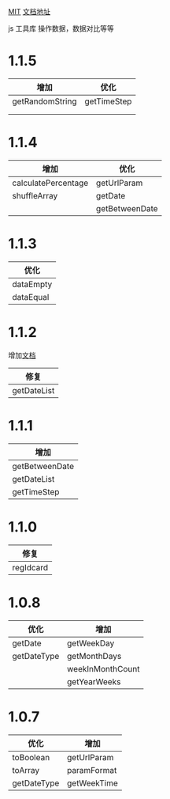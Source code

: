 [MIT](https://github.com/Czhangzihao/zztool/blob/main/LICENSE)     [文档地址](https://czhangzihao.github.io/zztool/)

js 工具库 操作数据，数据对比等等

# 1.1.5


| 增加            | 优化        |
| --------------- | ----------- |
| getRandomString | getTimeStep |
|                 |             |
|                 |             |

# 1.1.4


| 增加                | 优化           |
| ------------------- | -------------- |
| calculatePercentage | getUrlParam    |
| shuffleArray        | getDate        |
|                     | getBetweenDate |

# 1.1.3


| 优化      |
| --------- |
| dataEmpty |
| dataEqual |

# 1.1.2

增加[文档](https://czhangzihao.github.io/zztool/)


| 修复        |
| ----------- |
| getDateList |

# 1.1.1


| 增加           |
| -------------- |
| getBetweenDate |
| getDateList    |
| getTimeStep    |

# 1.1.0


| 修复      |
| --------- |
| regIdcard |

# 1.0.8


| 优化        | 增加             |
| ----------- | ---------------- |
| getDate     | getWeekDay       |
| getDateType | getMonthDays     |
|             | weekInMonthCount |
|             | getYearWeeks     |

# 1.0.7


| 优化        | 增加        |
| ----------- | ----------- |
| toBoolean   | getUrlParam |
| toArray     | paramFormat |
| getDateType | getWeekTime |
